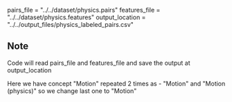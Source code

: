 pairs_file = "../../dataset/physics.pairs"
features_file = "../../dataset/physics.features"
output_location = "../../output_files/physics_labeled_pairs.csv"

## Note
Code will read pairs_file and features_file
and save the output at output_location

Here we have concept "Motion" repeated 2 times as - "Motion" and "Motion (physics)" so we change last one to "Motion"
